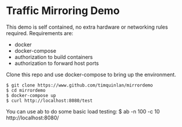 # Traffic Mirroring Demo

This demo is self contained, no extra hardware or networking rules required. Requirements are:
* docker
* docker-compose
* authorization to build containers
* authorization to forward host ports

Clone this repo and use docker-compose to bring up the environment.

    $ git clone https://www.github.com/timquinlan/mirrordemo
    $ cd mirrordemo
    $ docker-compose up
    $ curl http://localhost:8080/test

You can use ab to do some basic load testing:
    $ ab -n 100 -c 10 http://localhost:8080/
